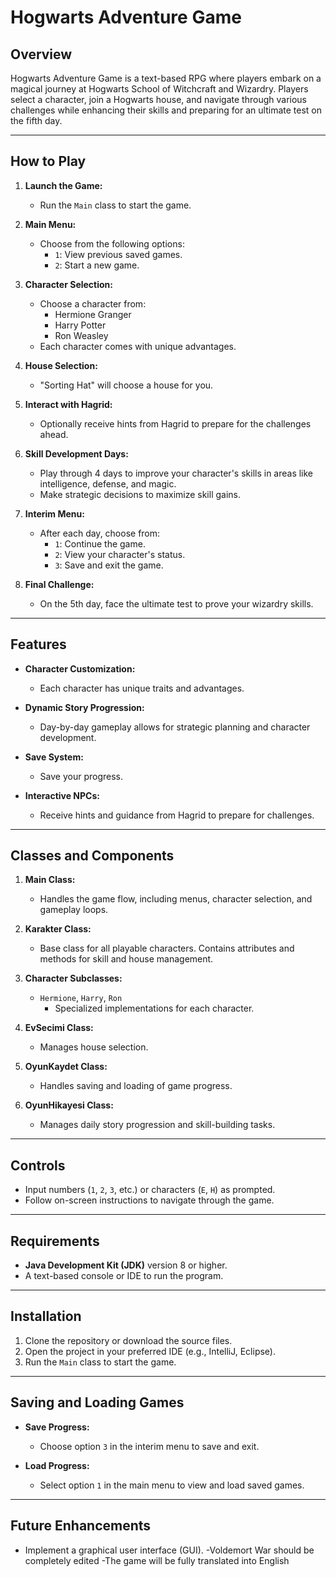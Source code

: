 # Hogwarts Adventure Game

## Overview
Hogwarts Adventure Game is a text-based RPG where players embark on a magical journey at Hogwarts School of Witchcraft and Wizardry. Players select a character, join a Hogwarts house, and navigate through various challenges while enhancing their skills and preparing for an ultimate test on the fifth day.

---

## How to Play

1. **Launch the Game:**
   - Run the `Main` class to start the game.

2. **Main Menu:**
   - Choose from the following options:
     - `1`: View previous saved games.
     - `2`: Start a new game.

3. **Character Selection:**
   - Choose a character from:
     - Hermione Granger
     - Harry Potter
     - Ron Weasley
   - Each character comes with unique advantages.

4. **House Selection:**
   - "Sorting Hat" will choose a house for you.

5. **Interact with Hagrid:**
   - Optionally receive hints from Hagrid to prepare for the challenges ahead.

6. **Skill Development Days:**
   - Play through 4 days to improve your character's skills in areas like intelligence, defense, and magic.
   - Make strategic decisions to maximize skill gains.

7. **Interim Menu:**
   - After each day, choose from:
     - `1`: Continue the game.
     - `2`: View your character's status.
     - `3`: Save and exit the game.

8. **Final Challenge:**
   - On the 5th day, face the ultimate test to prove your wizardry skills.

---

## Features

- **Character Customization:**
  - Each character has unique traits and advantages.

- **Dynamic Story Progression:**
  - Day-by-day gameplay allows for strategic planning and character development.

- **Save System:**
  - Save your progress.

- **Interactive NPCs:**
  - Receive hints and guidance from Hagrid to prepare for challenges.

---

## Classes and Components

1. **Main Class:**
   - Handles the game flow, including menus, character selection, and gameplay loops.

2. **Karakter Class:**
   - Base class for all playable characters. Contains attributes and methods for skill and house management.

3. **Character Subclasses:**
   - `Hermione`, `Harry`, `Ron`
     - Specialized implementations for each character.

4. **EvSecimi Class:**
   - Manages house selection.

5. **OyunKaydet Class:**
   - Handles saving and loading of game progress.

6. **OyunHikayesi Class:**
   - Manages daily story progression and skill-building tasks.

---

## Controls

- Input numbers (`1`, `2`, `3`, etc.) or characters (`E`, `H`) as prompted.
- Follow on-screen instructions to navigate through the game.

---

## Requirements

- **Java Development Kit (JDK)** version 8 or higher.
- A text-based console or IDE to run the program.

---

## Installation

1. Clone the repository or download the source files.
2. Open the project in your preferred IDE (e.g., IntelliJ, Eclipse).
3. Run the `Main` class to start the game.

---

## Saving and Loading Games

- **Save Progress:**
  - Choose option `3` in the interim menu to save and exit.

- **Load Progress:**
  - Select option `1` in the main menu to view and load saved games.

---

## Future Enhancements

- Implement a graphical user interface (GUI).
-Voldemort War should be completely edited
-The game will be fully translated into English

